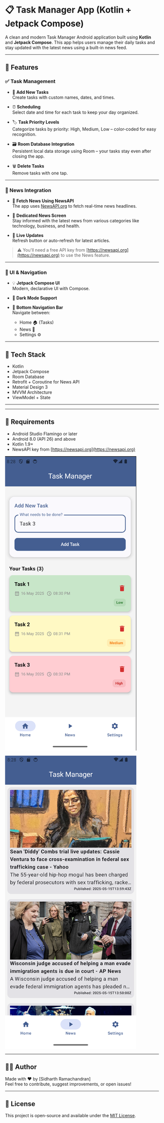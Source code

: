 # 📋 Task Manager App (Kotlin + Jetpack Compose)

A clean and modern Task Manager Android application built using **Kotlin** and **Jetpack Compose**. This app helps users manage their daily tasks and stay updated with the latest news using a built-in news feed.


---

## 🚀 Features

### ✅ Task Management
- 📝 **Add New Tasks**  
  Create tasks with custom names, dates, and times.

- ⏰ **Scheduling**  
  Select date and time for each task to keep your day organized.

- 🏷️ **Task Priority Levels**  
  Categorize tasks by priority: High, Medium, Low – color-coded for easy recognition.

- 🗃️ **Room Database Integration**  
  Persistent local data storage using Room – your tasks stay even after closing the app.

- 🗑️ **Delete Tasks**  
  Remove tasks with one tap.

---

### 📰 News Integration
- 📡 **Fetch News Using NewsAPI**  
  The app uses [NewsAPI.org](https://newsapi.org/) to fetch real-time news headlines.

- 📰 **Dedicated News Screen**  
  Stay informed with the latest news from various categories like technology, business, and health.

- 🔄 **Live Updates**  
  Refresh button or auto-refresh for latest articles.

> ⚠️ You'll need a free API key from [https://newsapi.org](https://newsapi.org) to use the News feature.

---

### 🎨 UI & Navigation
- 💡 **Jetpack Compose UI**  
  Modern, declarative UI with Compose.

- 🌙 **Dark Mode Support**

- 🧭 **Bottom Navigation Bar**  
  Navigate between:
  - Home 🏠 (Tasks)
  - News 📰
  - Settings ⚙️

---

## 🔧 Tech Stack

- Kotlin
- Jetpack Compose
- Room Database
- Retrofit + Coroutine for News API
- Material Design 3
- MVVM Architecture
- ViewModel + State

---


---

## 📱 Requirements

- Android Studio Flamingo or later
- Android 8.0 (API 26) and above
- Kotlin 1.9+
- NewsAPI key from [https://newsapi.org](https://newsapi.org)


![Home page](Images/Image1.png)

![News Page](Images/Image2.png)


---



## 🧑‍💻 Author

Made with ❤️ by [Sidharth Ramachandran]  
Feel free to contribute, suggest improvements, or open issues!

---

## 📄 License

This project is open-source and available under the [MIT License](LICENSE).


